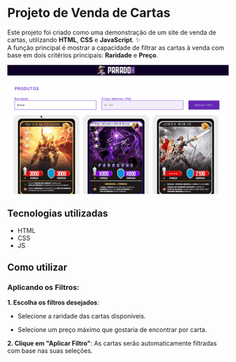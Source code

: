 # Projeto de Venda de Cartas
Este projeto foi criado como uma demonstração de um site de venda de cartas, utilizando **HTML**, **CSS** e **JavaScript**. ✨  
A função principal é mostrar a capacidade de filtrar as cartas à venda com base em dois critérios principais: **Raridade** e **Preço**.

[<img src="./src/img/filtro-funcionando.gif" alt="Gif Filtrando por raridade e preço">](https://google.com)

## Tecnologias utilizadas
- HTML
- CSS
- JS

## Como utilizar

### Aplicando os Filtros:

**1. Escolha os filtros desejados**:
- Selecione a raridade das cartas disponíveis.

- Selecione um preço máximo que gostaria de encontrar por carta.

**2. Clique em "Aplicar Filtro"**: As cartas serão automaticamente filtradas com base nas suas seleções.